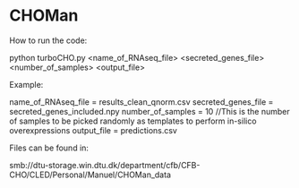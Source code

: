 # CHOMan

How to run the code:

python turboCHO.py <name_of_RNAseq_file> <secreted_genes_file> <number_of_samples> <output_file>

Example:

name_of_RNAseq_file = results_clean_qnorm.csv
secreted_genes_file = secreted_genes_included.npy
number_of_samples = 10 //This is the number of samples to be picked randomly as templates to perform in-silico overexpressions
output_file = predictions.csv


Files can be found in:

smb://dtu-storage.win.dtu.dk/department/cfb/CFB-CHO/CLED/Personal/Manuel/CHOMan_data
